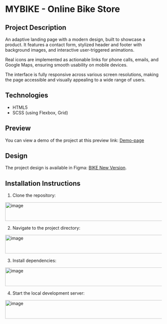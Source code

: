 # MYBIKE - Online Bike Store

## Project Description

An adaptive landing page with a modern design, built to showcase a product. It features a contact form, stylized header and footer with background images, and interactive user-triggered animations.

Real icons are implemented as actionable links for phone calls, emails, and Google Maps, ensuring smooth usability on mobile devices.

The interface is fully responsive across various screen resolutions, making the page accessible and visually appealing to a wide range of users.

## Technologies

- HTML5
- SCSS (using Flexbox, Grid)

## Preview

You can view a demo of the project at this preview link: [Demo-page](https://julia-hertseva.github.io/layout_landing-page/)

## Design

The project design is available in Figma: [BIKE New Version](https://www.figma.com/design/NZQAIydtHo5QkINyGLHNcq/BIKE-New-Version?node-id=0-1&p=f&t=uUmogDecs06dBZ4a-0).

## Installation Instructions

1. Clone the repository:
  <img width="740" height="60" alt="image" src="https://github.com/user-attachments/assets/78058914-be9c-4fd1-b97c-2231c2ce18d8" />

2. Navigate to the project directory:
<img width="740" height="60" alt="image" src="https://github.com/user-attachments/assets/93a556dc-8e31-47f4-9316-789e4ab777b5" />

3. Install dependencies:
<img width="740" height="60" alt="image" src="https://github.com/user-attachments/assets/f0657557-7321-409a-865d-ef3573f9124a" />

4. Start the local development server:
<img width="740" height="60" alt="image" src="https://github.com/user-attachments/assets/ec8e5925-b029-498b-a094-42273adaa757" />



